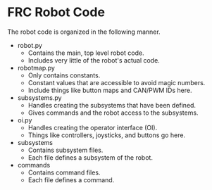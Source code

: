 # FRC Robot Code

The robot code is organized in the following manner.

- robot.py
  - Contains the main, top level robot code.
  - Includes very little of the robot's actual code.
- robotmap.py
  - Only contains constants.
  - Constant values that are accessible to avoid magic numbers.
  - Include things like button maps and CAN/PWM IDs here.
- subsystems.py
  - Handles creating the subsystems that have been defined.
  - Gives commands and the robot access to the subsystems.
- oi.py
  - Handles creating the operator interface (OI).
  - Things like controllers, joysticks, and buttons go here.
- subsystems
  - Contains subsystem files.
  - Each file defines a subsystem of the robot.
- commands
  - Contains command files.
  - Each file defines a command.
